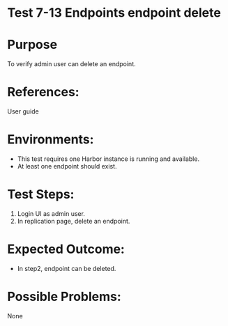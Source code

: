 Test 7-13 Endpoints endpoint delete
=======

# Purpose

To verify admin user can delete an endpoint.

# References:
User guide

# Environments:

* This test requires one Harbor instance is running and available.
* At least one endpoint should exist.

# Test Steps:

1. Login UI as admin user.  
2. In replication page, delete an endpoint.  

# Expected Outcome:

* In step2, endpoint can be deleted.

# Possible Problems:
None
